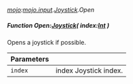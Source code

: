 _[mojo](../../modules/mojo/mojo-module.md):[mojo.input](../../modules/mojo/mojo-input.md).[Joystick](../../modules/mojo/mojo-input-joystick.md).Open_
##### Function Open:[Joystick](../../modules/mojo/mojo-input-joystick.md)( index:[Int](../../modules/wonkey/wonkey-types-int.md) )
Opens a joystick if possible.

| Parameters |    |
|:-----------|:---|
| `index` | index Joystick index. |
